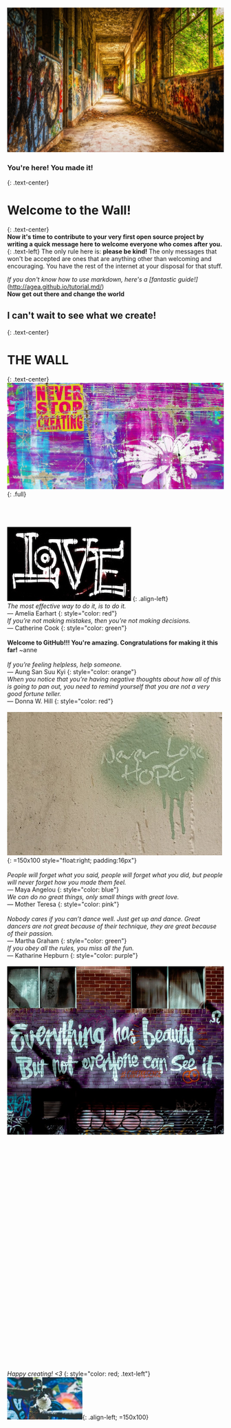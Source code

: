 ![Photo by Tama66 via Pixabay](Images/pixabay_Tama66.jpg)

### You're here! You made it!
{: .text-center}
# Welcome to the Wall!
 {: .text-center}
<br>
**Now it's time to contribute to your very first open source project by writing a quick message here to welcome everyone who comes after you.**
{: .text-left}
The only rule here is: **please be kind!** The only messages that won't be accepted are ones that are anything other than welcoming and encouraging. You have the rest of the internet at your disposal for that stuff.

*If you don't know how to use markdown, here's a [fantastic guide!]*(http://agea.github.io/tutorial.md/)
<br>
**Now get out there and change the world**

## I can't wait to see what we create!
{: .text-center}
<br>
# THE WALL
{: .text-center}
![Image by ShonEjai via Pixabay](Images/pixabay_ShonEjai.jpg)
{: .full}
<br>
<br>
<br>
<br>
<br>
![Image by pixel2013 via Pixabay](Images/pixabay_pixel2013.jpg)
{: .align-left}
<br>
*The most effective way to do it, is to do it.*
<br>— Amelia Earhart
{: style="color: red"}
<br>
*If you’re not making mistakes, then you’re not making decisions.* 
<br>— Catherine Cook
{: style="color: green"}
<br>
<br>
**Welcome to GitHub!!! You're amazing. Congratulations for making it this far!** ~anne 
<br>
<br>
*If you’re feeling helpless, help someone.*
<br>— Aung San Suu Kyi
{: style="color: orange"}
<br>
*When you notice that you’re having negative thoughts about how all of this is going to pan out,* 
*you need to remind yourself that you are not a very good fortune teller.* 
<br>— Donna W. Hill
{: style="color: red"}
<br>
<br>
![Image by ShonEjai via Pixabay](Images/pixabay_ShonEjai(hope).jpg){: =150x100 style="float:right; padding:16px"}
<br>
<br>
*People will forget what you said, people will forget what you did,* 
*but people will never forget how you made them feel.* 
<br>— Maya Angelou
{: style="color: blue"}
<br>
*We can do no great things, only small things with great love.*
 <br>— Mother Teresa
{: style="color: pink"}
<br>
<br>
*Nobody cares if you can’t dance well.* 
*Just get up and dance.* 
*Great dancers are not great because of their technique, they are great because of their passion.* 
<br>— Martha Graham
{: style="color: green"}
<br>
*If you obey all the rules, you miss all the fun.* 
<br>— Katharine Hepburn
{: style="color: purple"}
<br>
<br>
![Image by StockSnap via Pixabay](Images/pixabay_StockSnap(beauty).jpg)
<br>
<br>
<br>
<br>
<br>
<br>
<br>
<br>
<br>
<br>
<br>
<br>
<br>
<br>
<br>
<br>
<br>
<br>
<br>
<br>
<br>
<br>
<br>
<br>
<br>
<br>
<br>
<br>
<br>
<br>
<br>
<br>
<br>
*Happy creating! <3*
{: style="color: red; .text-left"}
![Image by StockSnap via Pixabay](Images/pixabay_StockSnap(cat).jpg){: .align-left; =150x100}
<br>
<br>
<br>
<br>
<br>
<br>
<br>
<br>
